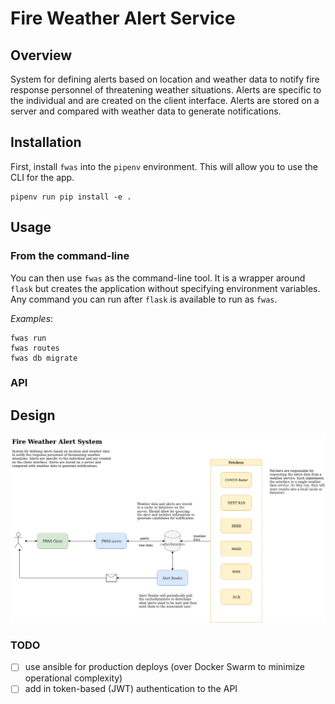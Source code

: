 # Fire Weather Alert Service

## Overview

System for defining alerts based on location and weather data to notify fire response personnel of threatening weather situations. Alerts are specific to the individual and are created on the client interface. Alerts are stored on a server and compared with weather data to generate notifications.

## Installation

First, install `fwas` 
into the `pipenv` environment.  This will allow you
to use the CLI for the app.
```
pipenv run pip install -e .
```


## Usage

### From the command-line
You can then use `fwas` as
the command-line tool. It is a wrapper around `flask`
but creates the application without specifying environment
variables. Any command you can run after `flask` is
available to run as `fwas`.

*Examples*:
```
fwas run
fwas routes
fwas db migrate
```

### API

## Design

![fwas_design](docs/fwas_design.png)

### TODO

- [ ] use ansible for production deploys (over Docker Swarm to minimize operational complexity)
- [ ] add in token-based (JWT) authentication to the API
